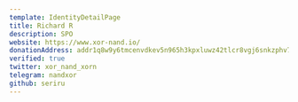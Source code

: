 ```yaml
---
template: IdentityDetailPage
title: Richard R
description: SPO
website: https://www.xor-nand.io/
donationAddress: addr1q8w9y6tmcenvdkev5n965h3kpxluwz42tlcr8vgj6snkzphv7upp0lnta846hdekgpf894cgm4d2v3d2v34puky2874s0mfdvz
verified: true
twitter: xor_nand_xorn
telegram: nandxor
github: seriru
---
```


